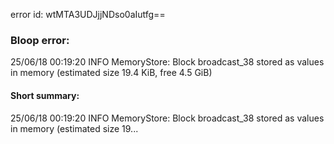 error id: wtMTA3UDJjjNDso0aIutfg==
### Bloop error:

25/06/18 00:19:20 INFO MemoryStore: Block broadcast_38 stored as values in memory (estimated size 19.4 KiB, free 4.5 GiB)
#### Short summary: 

25/06/18 00:19:20 INFO MemoryStore: Block broadcast_38 stored as values in memory (estimated size 19...